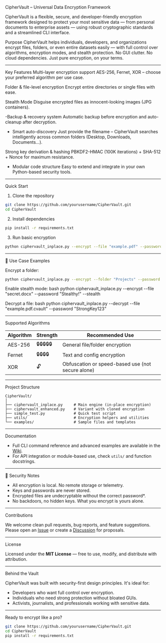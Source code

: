  CipherVault – Universal Data Encryption Framework

CipherVault is a flexible, secure, and developer-friendly encryption framework designed to protect your most sensitive data — from personal documents to enterprise assets — using robust cryptographic standards and a streamlined CLI interface.

Purpose
CipherVault helps individuals, developers, and organizations encrypt files, folders, or even entire datasets easily — with full control over algorithms, encryption modes, and stealth protection. No GUI clutter. No cloud dependencies. Just pure encryption, on your terms.

---

 Key Features
Multi-layer encryption support
  AES-256, Fernet, XOR – choose your preferred algorithm per use case.

Folder & file-level encryption 
  Encrypt entire directories or single files with ease.

Stealth Mode
  Disguise encrypted files as innocent-looking images (JPG containers).

-Backup & recovery system 
  Automatic backup before encryption and auto-cleanup after decryption.

- Smart auto-discovery 
  Just provide the filename – CipherVault searches intelligently across common folders (Desktop, Downloads, Documents…).

Strong key derivation & hashing
  PBKDF2-HMAC (100K iterations) + SHA-512 + Nonce for maximum resistance.

- Modular code structure 
  Easy to extend and integrate in your own Python-based security tools.

---

Quick Start

 1. Clone the repository
```bash
git clone https://github.com/yourusername/CipherVault.git
cd CipherVault
```

 2. Install dependencies
```bash
pip install -r requirements.txt
```

 3. Run basic encryption
```bash
python ciphervault_inplace.py --encrypt --file "example.pdf" --password "StrongKey123"
```

---

🧩 Use Case Examples

Encrypt a folder:
```bash
python ciphervault_inplace.py --encrypt --folder "Projects" --password "MyFolderKey"
```

Enable stealth mode:
bash
python ciphervault_inplace.py --encrypt --file "secret.docx" --password "Stealthy!" --stealth


 Decrypt a file:
bash
python ciphervault_inplace.py --decrypt --file "example.pdf.cvault" --password "StrongKey123"


---

Supported Algorithms

| Algorithm  | Strength        | Recommended Use        |
|------------|------------------|--------------------------|
| AES-256    | 🔒🔒🔒🔒🔒   | General file/folder encryption |
| Fernet     | 🔒🔒🔒🔒     | Text and config encryption     |
| XOR        | 🔓             | Obfuscation or speed-based use (not secure alone) |

---

Project Structure

```
CipherVault/
│
├── ciphervault_inplace.py     # Main engine (in-place encryption)
├── ciphervault_enhanced.py    # Variant with cloned encryption
├── simple_test.py             # Quick test script
├── utils/                     # Encryption helpers and utilities
└── examples/                  # Sample files and templates
```

---

Documentation

- Full CLI command reference and advanced examples are available in the [Wiki](https://github.com/yourusername/CipherVault/wiki).
- For API integration or module-based use, check `utils/` and function docstrings.

---

🧪 Security Notes

- All encryption is local. No remote storage or telemetry.
- Keys and passwords are never stored.
- Encrypted files are undecryptable without the correct password*.
- No backdoors, no hidden keys. What you encrypt is yours alone.

---

Contributions

We welcome clean pull requests, bug reports, and feature suggestions. Please open an [Issue](https://github.com/yourusername/CipherVault/issues) or create a [Discussion](https://github.com/yourusername/CipherVault/discussions) for proposals.

---

 License

Licensed under the **MIT License** — free to use, modify, and distribute with attribution.

---

Behind the Vault

CipherVault was built with security-first design principles. It's ideal for:
- Developers who want full control over encryption.
- Individuals who need strong protection without bloated GUIs.
- Activists, journalists, and professionals working with sensitive data.

---

Ready to encrypt like a pro?

```bash
git clone https://github.com/yourusername/CipherVault.git
cd CipherVault
pip install -r requirements.txt
```


